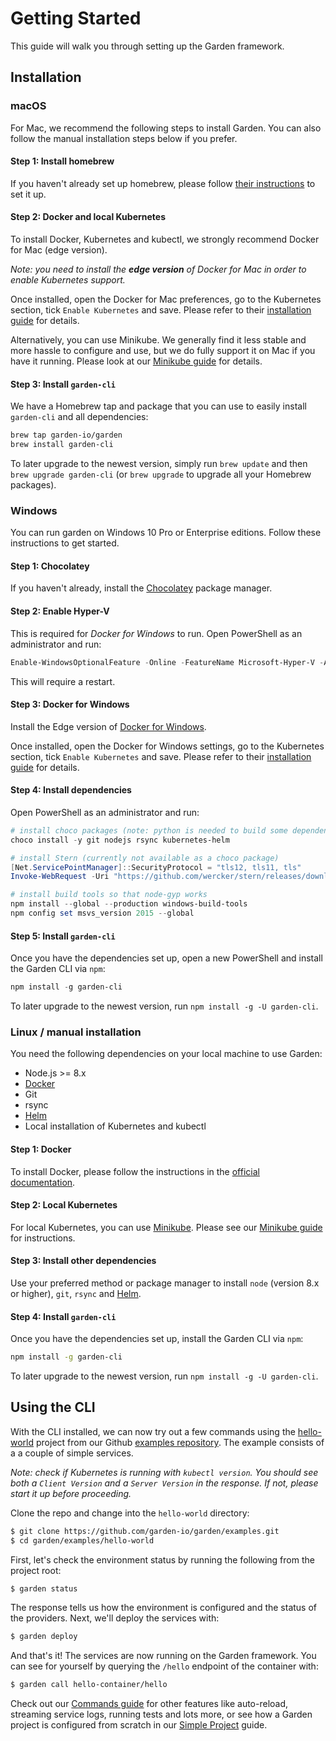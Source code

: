 # Getting Started

This guide will walk you through setting up the Garden framework.

## Installation

### macOS

For Mac, we recommend the following steps to install Garden. You can also follow the manual installation
steps below if you prefer.

#### Step 1: Install homebrew

If you haven't already set up homebrew, please follow [their instructions](https://brew.sh/) to set it up.

#### Step 2: Docker and local Kubernetes

To install Docker, Kubernetes and kubectl, we strongly recommend Docker for Mac (edge version).

_Note: you need to install the **edge version** of Docker for Mac in
order to enable Kubernetes support._

Once installed, open the Docker for Mac preferences, go to the Kubernetes section,
tick `Enable Kubernetes` and save. Please refer to their
[installation guide](https://docs.docker.com/engine/installation/) for details.

Alternatively, you can use Minikube. We generally find it less stable and more hassle to
configure and use, but we do fully support it on Mac if you have it running. Please look at our
[Minikube guide](../guides/minikube.md) for details.

#### Step 3: Install `garden-cli`

We have a Homebrew tap and package that you can use to easily install `garden-cli` and all dependencies:

```sh
brew tap garden-io/garden
brew install garden-cli
```

To later upgrade to the newest version, simply run `brew update` and then `brew upgrade garden-cli`
(or `brew upgrade` to upgrade all your Homebrew packages).

### Windows

You can run garden on Windows 10 Pro or Enterprise editions. Follow these instructions to get started.

#### Step 1: Chocolatey

If you haven't already, install the [Chocolatey](https://chocolatey.org) package manager.

#### Step 2: Enable Hyper-V

This is required for _Docker for Windows_ to run. Open PowerShell as an administrator and run:

```powershell
Enable-WindowsOptionalFeature -Online -FeatureName Microsoft-Hyper-V -All
```

This will require a restart.

#### Step 3: Docker for Windows

Install the Edge version of [Docker for Windows](https://www.docker.com/docker-windows).

Once installed, open the Docker for Windows settings, go to the Kubernetes section,
tick `Enable Kubernetes` and save. Please refer to their
[installation guide](https://docs.docker.com/engine/installation/) for details.

#### Step 4: Install dependencies

Open PowerShell as an administrator and run:

```powershell
# install choco packages (note: python is needed to build some dependencies)
choco install -y git nodejs rsync kubernetes-helm

# install Stern (currently not available as a choco package)
[Net.ServicePointManager]::SecurityProtocol = "tls12, tls11, tls"
Invoke-WebRequest -Uri "https://github.com/wercker/stern/releases/download/1.7.0/stern_windows_amd64.exe" -OutFile "$Env:SystemRoot\system32\stern.exe"

# install build tools so that node-gyp works
npm install --global --production windows-build-tools
npm config set msvs_version 2015 --global
```

#### Step 5: Install `garden-cli`

Once you have the dependencies set up, open a new PowerShell and install the Garden CLI via `npm`:

```powershell
npm install -g garden-cli
```

To later upgrade to the newest version, run `npm install -g -U garden-cli`.

### Linux / manual installation

You need the following dependencies on your local machine to use Garden:

* Node.js >= 8.x
* [Docker](https://docs.docker.com/)
* Git
* rsync
* [Helm](https://github.com/kubernetes/helm)
* Local installation of Kubernetes and kubectl

#### Step 1: Docker

To install Docker, please follow the instructions in the [official documentation](https://docs.docker.com/install/).

#### Step 2: Local Kubernetes

For local Kubernetes, you can use [Minikube](https://github.com/kubernetes/minikube). Please see our
[Minikube guide](../guides/minikube.md) for instructions.

#### Step 3: Install other dependencies

Use your preferred method or package manager to install `node` (version 8.x or higher), `git`, `rsync` and
[Helm](https://github.com/kubernetes/helm).

#### Step 4: Install `garden-cli`

Once you have the dependencies set up, install the Garden CLI via `npm`:

```sh
npm install -g garden-cli
```

To later upgrade to the newest version, run `npm install -g -U garden-cli`.

## Using the CLI

With the CLI installed, we can now try out a few commands using the [hello-world](https://github.com/garden-io/garden/examples/tree/master/simple-project) project from our Github [examples repository](https://github.com/garden-io/garden/examples). The example consists of a a couple of simple services.

_Note: check if Kubernetes is running with `kubectl version`. You should see both a `Client Version` and a `Server Version` in the response. If not, please start it up before proceeding._

Clone the repo and change into the `hello-world`  directory:

```sh
$ git clone https://github.com/garden-io/garden/examples.git
$ cd garden/examples/hello-world
```

First, let's check the environment status by running the following from the project root:

```sh
$ garden status
```

The response tells us how the environment is configured and the status of the providers. Next, we'll deploy the services with:

```sh
$ garden deploy
```

And that's it! The services are now running on the Garden framework. You can see for yourself by querying the `/hello` endpoint of the container with:

```sh
$ garden call hello-container/hello
```

Check out our [Commands guide](../guides/commands.md) for other features like auto-reload, streaming service logs, running tests and lots more, or see how a Garden project is configured from scratch in our [Simple Project](../guides/simple-project.md) guide.
